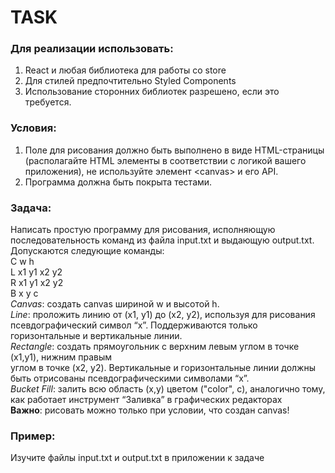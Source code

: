 # TASK

### Для реализации использовать:  

1. React и любая библиотека для работы со store  
2.  Для стилей предпочтительно Styled Components  
3. Использование сторонних библиотек разрешено, если это требуется.  

### Условия:  
1. Поле для рисования должно быть выполнено в виде HTML-страницы (располагайте HTML элементы в соответствии с логикой вашего приложения), не используйте элемент \<canvas> и его API.  
2. Программа должна быть покрыта тестами.  
### Задача:  
Написать простую программу для рисования, исполняющую последовательность команд из файла input.txt и выдающую output.txt.  
Допускаются следующие команды:  
C w h  
L x1 y1 x2 y2  
R x1 y1 x2 y2  
B x y c  
*Canvas*: создать canvas шириной w и высотой h.  
*Line*: проложить линию от (x1, y1) до (x2, y2), используя для рисования псевдографический символ “x”. Поддерживаются только горизонтальные и вертикальные линии.  
*Rectangle*: создать прямоугольник с верхним левым углом в точке (x1,y1), нижним правым  
углом в точке (x2, y2). Вертикальные и горизонтальные линии должны быть отрисованы псевдографическими символами “x”.  
*Bucket Fill*: залить всю область (x,y) цветом ("color", c), аналогично тому, как работает инструмент “Заливка” в графических редакторах  
**Важно**: рисовать можно только при условии, что создан canvas!  
### Пример:  
Изучите файлы input.txt и output.txt в приложении к задаче
